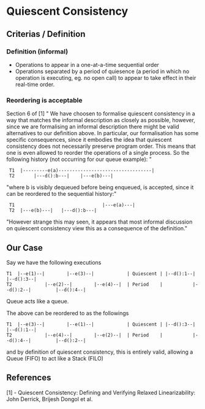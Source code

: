 # Quiescent Consistency

## Criterias / Definition 

### Definition (informal)
- Operations to appear in a one-at-a-time sequential order
- Operations separated by a period of quiesence (a period in which no operation is executing, 
eg. no open call) to appear to take effect in their real-time order.

### Reordering is acceptable
Section 6 of [1] 
" We have choosen to formalise quiescent consistency in a way that matches the informal
description as closely as possible, however, since we are formalising an informal description
there might be valid alternatives to our definition above. In particular, our formalisation 
has some specific consequences, since it embodies the idea that quiescent consistency 
does not necessarily preserve program order. This means that one is even allowed to 
reorder the operations of a single process. So the following history (not occurring for our 
queue example): "

```
 T1  |---------e(a)----------------------------------|
 T2       |---d():b---|    |---e(b)---|
```

"where b is visibly dequeued before being enqueued, is accepted, since it can be reordered to 
the sequential history:"

```
 T1                                |---e(a)---|
 T2  |---e(b)---|   |---d():b---| 
```

"However strange this may seen, it appears that most informal discussion on quiescent consistency 
view this as a consequence of the definition."



## Our Case

Say we have the following executions 
```
T1  |--e(1)--|        |--e(3)--|            | Quiescent | |--d():1--|         |--d():3--|
T2            |--e(2)--|        |--e(4)--|  | Period    |           |--d():2--|         |--d():4--|
```

Queue acts like a queue. 

The above can be reordered to as the followings 
```
T1  |--e(3)--|        |--e(1)--|            | Quiescent | |--d():3--|         |--d():1--|
T2            |--e(4)--|        |--e(2)--|  | Period    |           |--d():4--|         |--d():2--|
```
and by definition of quiescent consistency, this is entirely valid, allowing a Queue (FIFO) to act 
like a Stack (FILO)






## References
[1] - Quiescent Consistency: Defining and Verifying Relaxed Linearizability: John Derrick, Brijesh Dongol et al.
